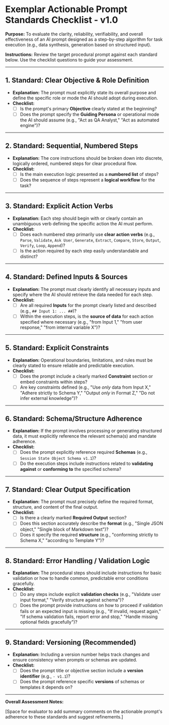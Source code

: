 # Exemplar Actionable Prompt Standards Checklist - v1.0

**Purpose:** To evaluate the clarity, reliability, verifiability, and overall effectiveness of an AI prompt designed as a step-by-step algorithm for task execution (e.g., data synthesis, generation based on structured input).

**Instructions:** Review the target procedural prompt against each standard below. Use the checklist questions to guide your assessment.

---

## 1. Standard: Clear Objective & Role Definition

*   **Explanation:** The prompt must explicitly state its overall purpose and define the specific role or mode the AI should adopt during execution.
*   **Checklist:**
    *   [ ] Is the prompt's primary **Objective** clearly stated at the beginning?
    *   [ ] Does the prompt specify the **Guiding Persona** or operational mode the AI should assume (e.g., "Act as QA Analyst," "Act as automated engine")?

---

## 2. Standard: Sequential, Numbered Steps

*   **Explanation:** The core instructions should be broken down into discrete, logically ordered, numbered steps for clear procedural flow.
*   **Checklist:**
    *   [ ] Is the main execution logic presented as a **numbered list** of steps?
    *   [ ] Does the sequence of steps represent a **logical workflow** for the task?

---

## 3. Standard: Explicit Action Verbs

*   **Explanation:** Each step should begin with or clearly contain an unambiguous verb defining the specific action the AI must perform.
*   **Checklist:**
    *   [ ] Does each numbered step primarily use **clear action verbs** (e.g., `Parse`, `Validate`, `Ask User`, `Generate`, `Extract`, `Compare`, `Store`, `Output`, `Verify`, `Loop`, `Append`)?
    *   [ ] Is the action required by each step easily understandable and distinct?

---

## 4. Standard: Defined Inputs & Sources

*   **Explanation:** The prompt must clearly identify all necessary inputs and specify where the AI should retrieve the data needed for each step.
*   **Checklist:**
    *   [ ] Are all required **Inputs** for the prompt clearly listed and described (e.g., `## Input 1: ... ##`)?
    *   [ ] Within the execution steps, is the **source of data** for each action specified where necessary (e.g., "from Input 1," "from user response," "from internal variable X")?

---

## 5. Standard: Explicit Constraints

*   **Explanation:** Operational boundaries, limitations, and rules must be clearly stated to ensure reliable and predictable execution.
*   **Checklist:**
    *   [ ] Does the prompt include a clearly marked **Constraint** section or embed constraints within steps?
    *   [ ] Are key constraints defined (e.g., "Use *only* data from Input X," "Adhere strictly to Schema Y," "Output *only* in Format Z," "Do not infer external knowledge")?

---

## 6. Standard: Schema/Structure Adherence

*   **Explanation:** If the prompt involves processing or generating structured data, it must explicitly reference the relevant schema(s) and mandate adherence.
*   **Checklist:**
    *   [ ] Does the prompt explicitly reference required **Schemas** (e.g., `Session State Object Schema v1.1`)?
    *   [ ] Do the execution steps include instructions related to **validating against** or **conforming to** the specified schema?

---

## 7. Standard: Clear Output Specification

*   **Explanation:** The prompt must precisely define the required format, structure, and content of the final output.
*   **Checklist:**
    *   [ ] Is there a clearly marked **Required Output** section?
    *   [ ] Does this section accurately describe the **format** (e.g., "Single JSON object," "Single block of Markdown text")?
    *   [ ] Does it specify the required **structure** (e.g., "conforming strictly to Schema X," "according to Template Y")?

---

## 8. Standard: Error Handling / Validation Logic

*   **Explanation:** The procedural steps should include instructions for basic validation or how to handle common, predictable error conditions gracefully.
*   **Checklist:**
    *   [ ] Do any steps include explicit **validation checks** (e.g., "Validate user input format," "Verify structure against schema")?
    *   [ ] Does the prompt provide instructions on how to proceed if validation fails or an expected input is missing (e.g., "If invalid, request again," "If schema validation fails, report error and stop," "Handle missing optional fields gracefully")?

---

## 9. Standard: Versioning (Recommended)

*   **Explanation:** Including a version number helps track changes and ensure consistency when prompts or schemas are updated.
*   **Checklist:**
    *   [ ] Does the prompt title or objective section include a **version identifier** (e.g., `- v1.1`)?
    *   [ ] Does the prompt reference specific **versions** of schemas or templates it depends on?

---

**Overall Assessment Notes:**

[Space for evaluator to add summary comments on the actionable prompt's adherence to these standards and suggest refinements.]